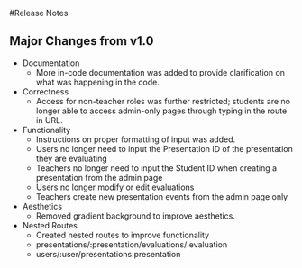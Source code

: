 #Release Notes
## Major Changes from v1.0
- Documentation
    - More in-code documentation was added to provide clarification on what was happening in the code.
- Correctness
    - Access for non-teacher roles was further restricted; students are no longer able to access admin-only pages through typing in the route in URL.
- Functionality
    - Instructions on proper formatting of input was added.
    - Users no longer need to input the Presentation ID of the presentation they are evaluating
    - Teachers no longer need to input the Student ID when creating a presentation from the admin page
    - Users no longer modify or edit evaluations
    - Teachers create new presentation events from the admin page only
- Aesthetics
    - Removed gradient background to improve aesthetics.
- Nested Routes
    - Created nested routes to improve functionality
    - presentations/:presentation/evaluations/:evaluation
    - users/:user/presentations:presentation
